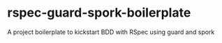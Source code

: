 rspec-guard-spork-boilerplate
=============================

A project boilerplate to kickstart BDD with RSpec using guard and spork
